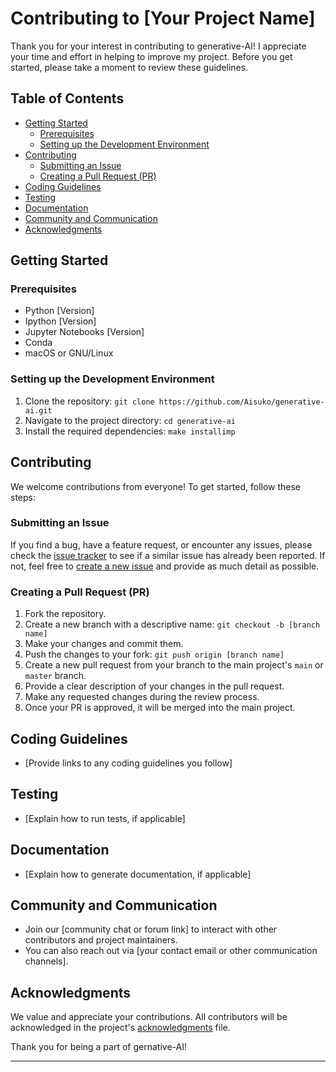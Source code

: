# Contributing to [Your Project Name]

Thank you for your interest in contributing to generative-AI! I appreciate your time and effort in helping to improve my project. Before you get started, please take a moment to review these guidelines.

## Table of Contents

- [Getting Started](#getting-started)
  - [Prerequisites](#prerequisites)
  - [Setting up the Development Environment](#setting-up-the-development-environment)
- [Contributing](#contributing)
  - [Submitting an Issue](#submitting-an-issue)
  - [Creating a Pull Request (PR)](#creating-a-pull-request-pr)
- [Coding Guidelines](#coding-guidelines)
- [Testing](#testing)
- [Documentation](#documentation)
- [Community and Communication](#community-and-communication)
- [Acknowledgments](#acknowledgments)



## Getting Started

### Prerequisites

- Python [Version]
- Ipython [Version]
- Jupyter Notebooks [Version]
- Conda
- macOS or GNU/Linux

### Setting up the Development Environment

1. Clone the repository: `git clone https://github.com/Aisuko/generative-ai.git`
2. Navigate to the project directory: `cd generative-ai`
3. Install the required dependencies: `make installimp`

## Contributing

We welcome contributions from everyone! To get started, follow these steps:

### Submitting an Issue

If you find a bug, have a feature request, or encounter any issues, please check the [issue tracker](https://github.com/Aisuko/generative-ai/issues) to see if a similar issue has already been reported. If not, feel free to [create a new issue](https://github.com/Aisuko/generative-ai/issues/new) and provide as much detail as possible.

### Creating a Pull Request (PR)

1. Fork the repository.
2. Create a new branch with a descriptive name: `git checkout -b [branch name]`
3. Make your changes and commit them.
4. Push the changes to your fork: `git push origin [branch name]`
5. Create a new pull request from your branch to the main project's `main` or `master` branch.
6. Provide a clear description of your changes in the pull request.
7. Make any requested changes during the review process.
8. Once your PR is approved, it will be merged into the main project.

## Coding Guidelines

- [Provide links to any coding guidelines you follow]

## Testing

- [Explain how to run tests, if applicable]

## Documentation

- [Explain how to generate documentation, if applicable]

## Community and Communication

- Join our [community chat or forum link] to interact with other contributors and project maintainers.
- You can also reach out via [your contact email or other communication channels].

## Acknowledgments

We value and appreciate your contributions. All contributors will be acknowledged in the project's [acknowledgments](ACKNOWLEDGMENTS.md) file.

Thank you for being a part of gernative-AI!

---
